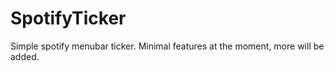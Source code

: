 # SpotifyTicker

Simple spotify menubar ticker. Minimal features at the moment, more will be
added.
